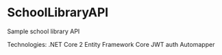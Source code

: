 # SchoolLibraryAPI
Sample school library API

Technologies:
.NET Core 2
Entity Framework Core
JWT auth
Automapper
